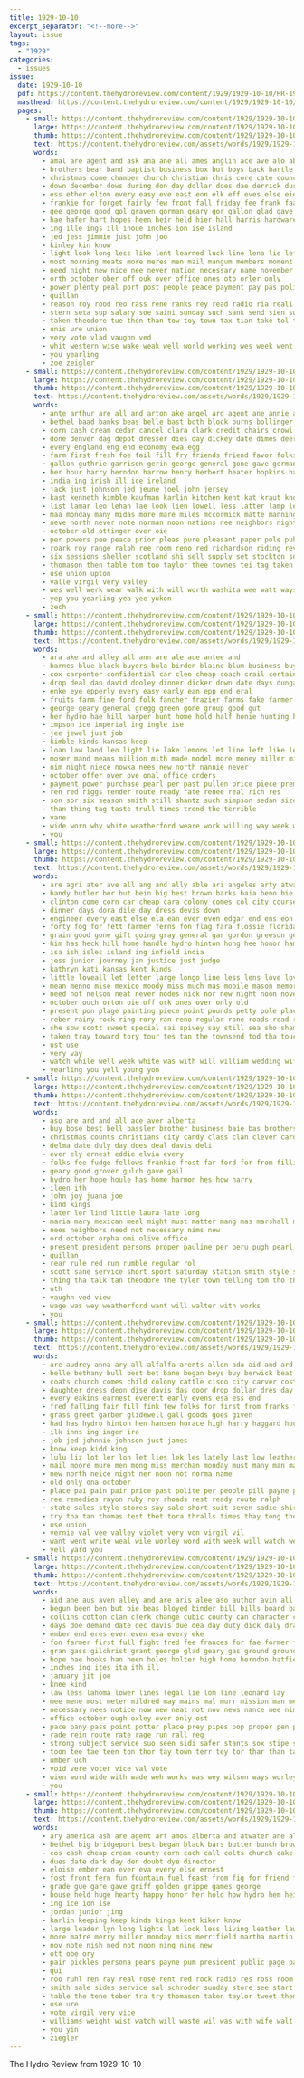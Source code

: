 ```yaml
---
title: 1929-10-10
excerpt_separator: "<!--more-->"
layout: issue
tags:
  - "1929"
categories:
  - issues
issue:
  date: 1929-10-10
  pdf: https://content.thehydroreview.com/content/1929/1929-10-10/HR-1929-10-10.pdf
  masthead: https://content.thehydroreview.com/content/1929/1929-10-10/masthead/HR-1929-10-10.jpg
  pages:
    - small: https://content.thehydroreview.com/content/1929/1929-10-10/small/HR-1929-10-10-01.jpg
      large: https://content.thehydroreview.com/content/1929/1929-10-10/large/HR-1929-10-10-01.jpg
      thumb: https://content.thehydroreview.com/content/1929/1929-10-10/thumbnails/HR-1929-10-10-01.jpg
      text: https://content.thehydroreview.com/assets/words/1929/1929-10-10/HR-1929-10-10-01.txt
      words:
        - amal are agent and ask ana ane all ames anglin ace ave alo able aus aster alberta
        - brothers bear band baptist business box but boys back bartle boa big bal brought blaine ber better both bridgeport baby beats balance bos beat broadway bill bald board blaze basket boer been
        - christmas come chamber church christian chris core cate council colt company christ child carry certain coach caddo chase comes cartel cooley cording class counts cali cos conte call cattle cee creek county crail cham can cummins cid con costa city
        - down december dows during don day dollar does dae derrick dus daughter due doctor davis darrow
        - ess ether elton every easy eve east eon elk eff eves else eid engineer ean
        - frankie for forget fairly few front fall friday fee frank faas far favor full field funny fed first fuel farm from forth fill fire fran flow fight feast fail free fair
        - gee george good gol graven gorman geary gor gallon glad gave goes game general gas guest gue griffin games guns golden gasser
        - hae hafer hart hopes heen heir held hier hall harris hardware hah has him hargis had head hour hinton hoard hibbs hook hens hydro hint home her high
        - ing ille ings ill inoue inches ion ise island
        - jed jess jimmie just john joo
        - kinley kin know
        - light look long less like lent learned luck line lena lie left lan laughter laws large last late lunch lene letter
        - most morning meats more meres men mail mangum members moment miller mage monday made mas mass man may mesa much mines mules many meas
        - need night new nice nee never nation necessary name november nati noy not neil neighbor nor names norman now ned nims
        - orth october ober off ouk over office ones oto orler only
        - power plenty peal port post people peace payment pay pas polite paper pla pride pany potter place page pears public pour pastor
        - quillan
        - reason roy rood reo rass rene ranks rey read radio ria reali rien rob riel roar rock regular rai red running
        - stern seta sup salary soe saini sunday such sank send sien sweep shall serge short speaker still special sit seven score super sparks supply soon sad sale streets second sos store stock sis shoot size street stamper suits set station show sey sat sell state son said sae stray struck schools senator school stigler see senat selling steel saturday
        - taken theodore tue then than tow toy town tax tian take tol ten tram tor too ture tha them tom train tyler team talk tee thing tod track tho the tate tron tae
        - unis ure union
        - very vote vlad vaughn ved
        - whit western wise wake weak well world working wes week went watson werking wide work word wood warren wilson wires will wait warde way windows with wearing west wham white was weeks
        - you yearling
        - zoe zeigler
    - small: https://content.thehydroreview.com/content/1929/1929-10-10/small/HR-1929-10-10-02.jpg
      large: https://content.thehydroreview.com/content/1929/1929-10-10/large/HR-1929-10-10-02.jpg
      thumb: https://content.thehydroreview.com/content/1929/1929-10-10/thumbnails/HR-1929-10-10-02.jpg
      text: https://content.thehydroreview.com/assets/words/1929/1929-10-10/HR-1929-10-10-02.txt
      words:
        - ante arthur are all and arton ake angel ard agent ane annie art ash america alber american
        - bethel baad banks beas belle bast both block burns bollinger bebe bryant bianca busi bull bickell but been black britain best brother back blum bright boon boucher brought better bate beth buck
        - corn cash cream cedar cancel clara clark credit chairs crowl cattle chick china coffey carton custer clerk church chris colorado course carl colony cross curnutt car caddo confer crosswhite city crail clear came comfort
        - done denver dag depot dresser dies day dickey date dimes deering during deal dise dir daily daughter death demott
        - every england eng end economy ewa egg
        - farm first fresh foe fail fill fry friends friend favor folks fred friday from fant fran fee for frost forward
        - gallon guthrie garrison gerin george general gone gave germany grace garden goods gray genia geneva green good gin goodly given goodrick
        - her hour harry herndon harrow henry herbert heater hopkins had hens host horse hatch heard house has hope hen home hodge holland hydro head hon
        - india ing irish ill ice ireland
        - jack just johnson jed jeune joel john jersey
        - kast kenneth kimble kaufman karlin kitchen kent kat kraut know
        - list lamar leo lehan lae look lien lowell less latter lamp left living lish lucy lam last lister lard lean lark lett light lena lowing low
        - maa monday many midas more mare miles mccormick matte manning mcalester morning mention meals minot mat mus mower mares mound mon mules mis missouri made moody
        - neve north never note norman noon nations nee neighbors night notice nation new not news
        - october old ottinger over oie
        - per powers pee peace prior pleas pure pleasant paper pole public pool part poland perle pea pie place power par pitzer press
        - roark roy range ralph ree room reno red richardson riding revers rice rollinger royal
        - six sessions sheller scotland shi sell supply set stockton son sorrel schmidt service smith seman sauer smaller sled states sow sas steel sule sper speech sunday smart sedan scott sun south summer suy ship shoats said stove smooth sons study spring sickles sincere stout she single see shaw sen sek sister side soe span shade
        - thomason then table tom too taylor thee townes tei tag taken ties thompson tea toe tol tha them thet than tess tor trailer towne tooth the trip tho
        - use union upton
        - valle virgil very valley
        - wes well werk wear walk with will worth washita wee watt ways william wesley white war work way world while week weeks williams wife want wars winfield was went
        - yep you yearling yea yee yukon
        - zech
    - small: https://content.thehydroreview.com/content/1929/1929-10-10/small/HR-1929-10-10-03.jpg
      large: https://content.thehydroreview.com/content/1929/1929-10-10/large/HR-1929-10-10-03.jpg
      thumb: https://content.thehydroreview.com/content/1929/1929-10-10/thumbnails/HR-1929-10-10-03.jpg
      text: https://content.thehydroreview.com/assets/words/1929/1929-10-10/HR-1929-10-10-03.txt
      words:
        - ara ake ard alley all ann are ale aue antee and
        - barnes blue black buyers bula birden blaine blum business buy beams babi been bil best bradley butter but byes
        - cox carpenter confidential car cleo cheap coach crail certain coupe corn comes cool can courtney constant copper cream counts come city cry chance class chet calle case caddo cost
        - drop deal dan david dooley dinner dicker down date days dungan denny due done dora demand day daughter
        - enke eye epperly every easy early ean epp end eral
        - fruits farm fine ford folk fancher frazier farms fake farmer few for from fay first
        - george geary general gregg green gone group good gut
        - her hydro hae hill harper hunt home hold half honie hunting had hinton has homa hall harry hand how hume halls harri
        - impson ice imperial ing ingle ise
        - jee jewel just job
        - kimble kinds kansas keep
        - loan law land leo light lie lake lemons let line left like lessor less large lala lowell
        - moser mand means million mith made model more money miller might monday mound mckee milk mecha may mildred man
        - nim night niece nowka nees new north nannie never
        - october offer over ove onal office orders
        - payment power purchase pearl per past pullen price piece prem pore part place pro pound pay pot pie
        - ren red riggs render route ready rate renee real rich res
        - son sor six season smith still shantz such simpson sedan size school stephenson save short state sale staples scot sunday sells sell special sales set service sturdy sturgill supply see south store small saturday
        - than thing tag taste trull times trend the terrible
        - vane
        - wide worn why white weatherford weare work willing way week write walt wale weeks weathers with werk wife was winfield washer will
        - you
    - small: https://content.thehydroreview.com/content/1929/1929-10-10/small/HR-1929-10-10-04.jpg
      large: https://content.thehydroreview.com/content/1929/1929-10-10/large/HR-1929-10-10-04.jpg
      thumb: https://content.thehydroreview.com/content/1929/1929-10-10/thumbnails/HR-1929-10-10-04.jpg
      text: https://content.thehydroreview.com/assets/words/1929/1929-10-10/HR-1929-10-10-04.txt
      words:
        - are agri ater ave all ang and ally able ari angeles arty atwater arm
        - bandy butler ber but bein big best brown barks baia beno bie bride bumps baby begin brother business bas buy boucher bou bankers bend bovie bethel bart bouquet bobby been bel
        - clinton come corn car cheap cara colony comes col city course church cellar colt call cool cummins chi can con clifford convey
        - dinner days dora dile day dress devis down
        - engineer every east else ela ean ever even edgar end ens eon
        - forty fog for fett farmer ferns fon flag fara flossie florida far few ford from farm friday fairy fly fan found foot forget
        - grain good gone gift going gray general gar gordon greeson geen geary groom getting georgia
        - him has heck hill home handle hydro hinton hong hee honor hamilton hot husband high head how her howard had
        - isa ish isles island ing infield india
        - jess junior journey jan justice just judge
        - kathryn kati kansas kent kinds
        - little loveall let letter large longo line less lens love lovely laundry last loge los long
        - mean menno mise mexico moody miss much mas mobile mason memory market more mcalester mile mon money montis may many men miles march mount must mary most marriage made mil morro mules mule mille
        - need not nelson neat never nodes nick nor new night noon novel ner north now
        - october ouch orton oie off ork ones over only old
        - present pon plage painting piece point pounds petty pole place per pet people pay por perry poor pass ports pos
        - reber rainy rock ring rory ran reno regular rone roads read road ries rave ready roses
        - she sow scott sweet special sai spivey say still sea sho shamrock sells set see space sul sullens satin search seeds start sister sheller selling sayre sell senor sense sang saw seed sull state street states share sleep show scot sale sedan sack shall spies supply siren sieg south seen susie save second salt sunda stone
        - taken tray toward tory tour tes tan the townsend tod tha touch than trucks tell ture them take tho texas tea terri ten truly testi
        - ust use
        - very vay
        - watch while well week white was with will william wedding wife wich west werk wig weather wesley world walk weatherford wool wish wash weed wells
        - yearling you yell young yon
    - small: https://content.thehydroreview.com/content/1929/1929-10-10/small/HR-1929-10-10-05.jpg
      large: https://content.thehydroreview.com/content/1929/1929-10-10/large/HR-1929-10-10-05.jpg
      thumb: https://content.thehydroreview.com/content/1929/1929-10-10/thumbnails/HR-1929-10-10-05.jpg
      text: https://content.thehydroreview.com/assets/words/1929/1929-10-10/HR-1929-10-10-05.txt
      words:
        - aso are ard and all ace aver alberta
        - buy bose best bell bassler brother business baie bas brothers
        - christmas counts christians city candy class clan clever card coupe cin county christ coffee caddo cast comfort car call
        - delma date duly day does deal davis deli
        - ever ely ernest eddie elvia every
        - folks fee fudge fellows frankie frost far ford for from filling felton friday firm fae
        - geary good grover gulch gave gail
        - hydro her hope houle has home harmon hes how harry
        - ileen ith
        - john joy juana joe
        - kind kings
        - later ler lind little laura late long
        - maria mary mexican meal might must matter mang mas marshall most magnolia members monday money mee merle miller mach
        - nees neighbors need not necessary nims new
        - ord october orpha omi olive office
        - present president persons proper pauline per peru pugh pearl peggy
        - quillan
        - rear rule red run rumble regular rol
        - scott sane service short sport saturday station smith style state spies sunday show seat school story six said safe she shock sis speedy see
        - thing tha talk tan theodore the tyler town telling tom tho them tee
        - uth
        - vaughn ved view
        - wage was wey weatherford want will walter with works
        - you
    - small: https://content.thehydroreview.com/content/1929/1929-10-10/small/HR-1929-10-10-06.jpg
      large: https://content.thehydroreview.com/content/1929/1929-10-10/large/HR-1929-10-10-06.jpg
      thumb: https://content.thehydroreview.com/content/1929/1929-10-10/thumbnails/HR-1929-10-10-06.jpg
      text: https://content.thehydroreview.com/assets/words/1929/1929-10-10/HR-1929-10-10-06.txt
      words:
        - are audrey anna ary all alfalfa arents allen ada aid and ard able alert altman art
        - belle bethany bull best bet bane began boys buy berwick beat beatty box batie bel brother barn bessie ben betty below balloon been but business bassler birth bills born
        - coats church comes child colony cattle cisco city carver cost crank cody cocks cotton clyde come cases
        - daughter dress deon dise davis das door drop dollar dres day
        - every eakins earnest everett early evens esa ess end
        - fred falling fair fill fink few folks for first from franks fall farmer fin fret flansburg far free friday
        - grass greet garber glidewell gall goods goes given
        - had has hydro hinton hen hansen horace high harry haggard house hose herd hafer higgens hand how hume hom hosp her husband hove happy harn home
        - ilk inns ing inger ira
        - job jed johnnie johnson just james
        - know keep kidd king
        - lulu liz lot ler lon let lies lek les lately last low leather life latter lose
        - mail moore mure men mong miss merchan monday must many man may mighty mens mise mile mary most mill
        - new north neice night ner noon not norma name
        - old only ona october
        - place pai pain pair price past polite per people pill payne painting pas
        - ree remedies rayon ruby roy rhoads rest ready route ralph
        - state sales style stores say sale short suit seven sadie shirts seto stay sister star states sherman stamp see seger sox store stone she show sant second sic saturday silk still selling sell sunday standard sper suits smith
        - try toa tan thomas test thet tora thralls times thay tong then tates the thing thurs them ten
        - use union
        - vernie val vee valley violet very von virgil vil
        - want went write weal wile worley word with week will watch wes way work well winter win while wilson wie wilma west writer worlds
        - yell yard you
    - small: https://content.thehydroreview.com/content/1929/1929-10-10/small/HR-1929-10-10-07.jpg
      large: https://content.thehydroreview.com/content/1929/1929-10-10/large/HR-1929-10-10-07.jpg
      thumb: https://content.thehydroreview.com/content/1929/1929-10-10/thumbnails/HR-1929-10-10-07.jpg
      text: https://content.thehydroreview.com/assets/words/1929/1929-10-10/HR-1929-10-10-07.txt
      words:
        - aid ane aus aven alley and are aris alee aso author avin all agra ard arent anya age
        - begun been ben but bie beas bloyed binder bill bills board ballot ber boat back below base block bun
        - collins cotton clan clerk change cubic county can character carrier cau company cee cade cobia caddo cote chin cor counter cone corn cane condi city cause cors culvert coral con cate
        - days doe demand date dec davis due dea day duty dick daly drain dance duly die domes ding
        - ember end eres ever even esa every eke
        - fon farmer first full fight fred fee frances for fae former fie furnish file fuel front from franchi fraction fort
        - gran gass gilchrist grant george glad geary gas ground grounds general given
        - hope hae hooks han heen holes holter high home herndon hatfield has hime hatcher hold held hea homa hom hydro hearing hardware hage her harvest holding hawn
        - inches ing ites ita ith ill
        - january jit joe
        - knee kind
        - law less lahoma lower lines legal lie lom line leonard lay
        - mee mene most meter mildred may mains mal murr mission man mey main money mel mickie made must mai mei manner much
        - necessary nees notice now new neat not nov news nance nee nim null
        - office october ough oxley over only ost
        - pace pany pass point potter place prey pipes pop proper pen poet person pipe pay pee pie post pose pape posh points per pea picking poage page persons pope plant pai public pole pero power ply payment pic
        - rade rein route rate rage run rall reg
        - strong subject service suo seen sidi safer stants sox stipe see siden serre smooth selling sch supply state scales sade six sata springs said sees store set street square salt sumer sare stock september sey school sum small seal stockton sane sich special surface such sid sacks sons streets sheets sup sot shall sean
        - toon tee tae teen ton thor tay town terr tey tor thar than tal tate tice tune tie ten them tio tanks tron too terrier ties then tory the tine twine take toni
        - umber uch
        - void vere voter vice val vote
        - wien word wide with wade weh works was wey wilson ways worley will wil
        - you
    - small: https://content.thehydroreview.com/content/1929/1929-10-10/small/HR-1929-10-10-08.jpg
      large: https://content.thehydroreview.com/content/1929/1929-10-10/large/HR-1929-10-10-08.jpg
      thumb: https://content.thehydroreview.com/content/1929/1929-10-10/thumbnails/HR-1929-10-10-08.jpg
      text: https://content.thehydroreview.com/assets/words/1929/1929-10-10/HR-1929-10-10-08.txt
      words:
        - ary america ash are agent art amos alberta and atwater ane all
        - bethel big bridgeport best began black bars butter bunch browne burns bou business boys bea beau bring balance bowls but
        - cos cash cheap cream county corn cach call colts church cake can cock clock cummins coe cruzan chas clinton con candies coffee corner
        - dues date dark day den doubt dye director
        - eloise ember ean ever eva every else ernest
        - fost front fern fun fountain fuel feast from fig for friend fresh farm found first fever
        - grade gue gare gave griff golden grippe games george
        - house held huge hearty happy honor her hold how hydro hem heidebrecht home henke homes hon hones had
        - ing ice ion ise
        - jordan junior jing
        - karlin keeping keep kinds kings kent kiker know
        - large leader lyn long lights lat look less living leather lawn let lovely laundry late last
        - more matre merry miller monday miss merrifield martha martin mire middle money most market members mcalester
        - nov note nish ned not noon ning nine new
        - ott obe ory
        - pair pickles persona pears payne pum president public page pay pool pearl present place pen pleas prewitt
        - qui
        - roo ruhl ren ray real rose rent red rock radio res ross room
        - smith sale sides service sal schroder sunday store see start sugar study stem sell standard sherwood saving soap saturday second side schreder sali stover set speedy sue sch suite surprise
        - table the tene tober tra try thomason taken taylor tweet them ted ting tes treas than
        - use ure
        - vote virgil very vice
        - williams weight wist watch will waste wil was with wife walt won walks went want weatherford waiter wedding wells wes
        - you yin
        - ziegler
---
```


The Hydro Review from 1929-10-10

<!--more-->

